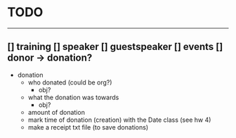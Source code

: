 # TODO
---
[] training
[] speaker
    [] guestspeaker
[] events
[] donor -> donation?
---
* donation 
    * who donated (could be org?)
        * obj?
    * what the donation was towards
        * obj?
    * amount of donation
    * mark time of donation (creation) with the Date class (see hw 4)
    * make a receipt txt file (to save donations)
